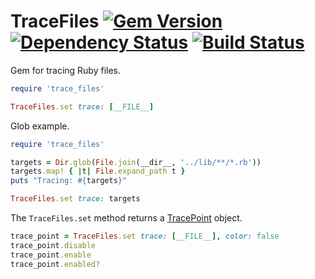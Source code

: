 # TraceFiles [![Gem Version](https://badge.fury.io/rb/trace_files.svg)](http://badge.fury.io/rb/trace_files) [![Dependency Status](https://gemnasium.com/bootstraponline/trace_files.svg)](https://gemnasium.com/bootstraponline/trace_files) [![Build Status](https://travis-ci.org/bootstraponline/trace_files.svg?branch=master)](https://travis-ci.org/bootstraponline/trace_files/builds)

Gem for tracing Ruby files.

```ruby
require 'trace_files'

TraceFiles.set trace: [__FILE__]
```

Glob example.

```ruby
require 'trace_files'

targets = Dir.glob(File.join(__dir__, '../lib/**/*.rb'))
targets.map! { |t| File.expand_path t }
puts "Tracing: #{targets}"

TraceFiles.set trace: targets
```

The `TraceFiles.set` method returns a [TracePoint](http://ruby-doc.org/core-2.2.2/TracePoint.html)
object.

```ruby
trace_point = TraceFiles.set trace: [__FILE__], color: false
trace_point.disable
trace_point.enable
trace_point.enabled?
```
